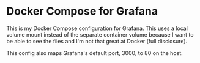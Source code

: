 # Docker Compose for Grafana

This is my Docker Compose configuration for Grafana. This uses a local volume 
mount instead of the separate container volume because I want to be able to 
see the files and I'm not that great at Docker (full disclosure).

This config also maps Grafana's default port, 3000, to 80 on the host.
